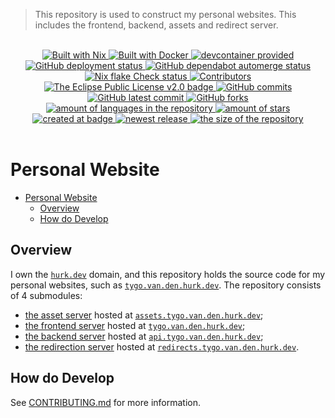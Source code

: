 > This repository is used to construct my personal websites. This includes the frontend, backend, assets and redirect server.


<br>
<div align="center">
    <a href="https://nixos.org">
        <img src="https://img.shields.io/badge/Built_With-Nix-5277C3.svg?style=flat&logo=nixos" alt="Built with Nix"/>
    </a>
    <a href="https://www.docker.com">
        <img src="https://img.shields.io/badge/Built_With-Docker-0290E6.svg?logo=docker&labelColor=#0290E6" alt="Built with Docker"/>
    </a>
    <a href="https://containers.dev/">
        <img src="https://img.shields.io/badge/devcontainer-provided-green?style=flat" alt="devcontainer provided"/>
    </a>
    <!--~ Repository CI/CD ~-->
    <a href="https://github.com/homelab-Tygo-van-den-Hurk/personal-websites/actions/workflows/deploy-github-pages.yml">
        <img src="https://github.com/homelab-Tygo-van-den-Hurk/personal-websites/workflows/Deploy%20GitHub%20Pages/badge.svg?style=flat" alt="GitHub deployment status" />
    </a>
    <a href="https://github.com/homelab-Tygo-van-den-Hurk/personal-websites/actions/workflows/dependabot-automerge.yml">
        <img src="https://github.com/homelab-Tygo-van-den-Hurk/personal-websites/workflows/Dependabot%20Automerge/badge.svg?style=flat" alt="GitHub dependabot automerge status" />
    </a>
    <a href="https://github.com/homelab-Tygo-van-den-Hurk/personal-websites/actions/workflows/nix-flake-checks.yml">
        <img src="https://github.com/homelab-Tygo-van-den-Hurk/personal-websites/workflows/Nix%20Flake%20Checks/badge.svg?style=flat" alt="Nix flake Check status" />
    </a>
    <!--~ Repository Statistics ~-->
    <a href="https://github.com/homelab-Tygo-van-den-Hurk/personal-websites/graphs/contributors">
        <img src="https://img.shields.io/github/contributors/homelab-Tygo-van-den-Hurk/personal-websites?style=flat" alt="Contributors"/>
    </a>
    <a href="https://github.com/homelab-Tygo-van-den-Hurk/personal-websites/blob/main/LICENSE">
        <img src="https://img.shields.io/github/license/homelab-Tygo-van-den-Hurk/personal-websites?style=flat" alt="The Eclipse Public License v2.0 badge" />
    </a>
    <a href="https://github.com/homelab-Tygo-van-den-Hurk/personal-websites/commit">
        <img src="https://badgen.net/github/commits/homelab-Tygo-van-den-Hurk/personal-websites?style=flat" alt="GitHub commits" />
    </a>
     <a href="https://github.com/homelab-Tygo-van-den-Hurk/personal-websites/commit">
        <img src="https://badgen.net/github/last-commit/homelab-Tygo-van-den-Hurk/personal-websites?style=flat" alt="GitHub latest commit" />
    </a>
    <a href="https://github.com/homelab-Tygo-van-den-Hurk/personal-websites/network/">
        <img src="https://badgen.net/github/forks/homelab-Tygo-van-den-Hurk/personal-websites?style=flat" alt="GitHub forks" />
    </a>
    <a href="https://github.com/homelab-Tygo-van-den-Hurk/personal-websites/">
        <img src="https://img.shields.io/github/languages/count/homelab-Tygo-van-den-Hurk/personal-websites?style=flat" alt="amount of languages in the repository" />
    </a>   
    <a href="https://github.com/homelab-Tygo-van-den-Hurk/personal-websites/stargazers">
        <img src="https://img.shields.io/github/stars/homelab-Tygo-van-den-Hurk/personal-websites?style=flat" alt="amount of stars" />
    </a>
    <!--~ Repository Updates ~-->
    <a href="https://github.com/homelab-Tygo-van-den-Hurk/personal-websites/pulse">
        <img src="https://img.shields.io/github/created-at/homelab-Tygo-van-den-Hurk/personal-websites?style=flat" alt="created at badge" />
    </a>
    <a href="https://github.com/homelab-Tygo-van-den-Hurk/personal-websites/release">
        <img src="https://img.shields.io/github/release/homelab-Tygo-van-den-Hurk/personal-websites?style=flat&display_name=release" alt="newest release" />
    </a>
    <a href="https://github.com/homelab-Tygo-van-den-Hurk/personal-websites/">
        <img src="https://img.shields.io/github/repo-size/homelab-Tygo-van-den-Hurk/personal-websites?style=flat" alt="the size of the repository" />
    </a>   
</div>
<br>

# Personal Website

- [Personal Website](#personal-website)
  - [Overview](#overview)
  - [How do Develop](#how-do-develop)

## Overview 

I own the [`hurk.dev`](https://hurk.dev) domain, and this repository holds the source code for my personal websites, such as [`tygo.van.den.hurk.dev`](https://tygo.van.den.hurk.dev/). The repository consists of 4 submodules:

- [the asset server](./assets/README.md) hosted at [`assets.tygo.van.den.hurk.dev`](https://assets.tygo.van.den.hurk.dev/);
- [the frontend server](./frontend/README.md) hosted at [`tygo.van.den.hurk.dev`](https://tygo.van.den.hurk.dev/);
- [the backend server](./backend/README.md) hosted at [`api.tygo.van.den.hurk.dev`](https://api.tygo.van.den.hurk.dev/);
- [the redirection server](./redirection/README.md) hosted at [`redirects.tygo.van.den.hurk.dev`](https://redirects.tygo.van.den.hurk.dev/).

## How do Develop

See [CONTRIBUTING.md](./CONTRIBUTING.md#how-to-develop) for more information.
